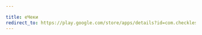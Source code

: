 ```yaml
---

title: еЧеки
redirect_to: https://play.google.com/store/apps/details?id=com.checkless.checkless
---
```


